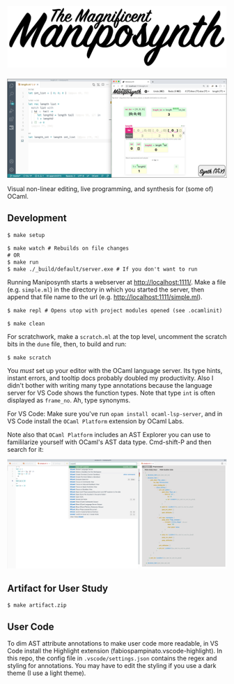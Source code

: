 # ![The Magnificent Maniposynth](assets/maniposynth.svg)

![Maniposynth Interface](assets/teaser.png)

Visual non-linear editing, live programming, and synthesis for (some of) OCaml.

## Development

```
$ make setup
```

```
$ make watch # Rebuilds on file changes
# OR
$ make run
$ make ./_build/default/server.exe # If you don't want to run
```

Running Maniposynth starts a webserver at [http://localhost:1111/](http://localhost:1111/). Make a file (e.g. `simple.ml`) in the directory in which you started the server, then append that file name to the url (e.g. [http://localhost:1111/simple.ml](http://localhost:1111/simple.ml)).

```
$ make repl # Opens utop with project modules opened (see .ocamlinit)
```

```
$ make clean
```

For scratchwork, make a  `scratch.ml` at the top level, uncomment the scratch bits in the  `dune` file, then, to build and run:

```
$ make scratch
```

You *must* set up your editor with the OCaml language server. Its type hints, instant errors, and tooltip docs probably doubled my productivity. Also I didn't bother with writing many type annotations because the language server for VS Code shows the function types. Note that type `int` is often displayed as `frame_no`. Ah, type synonyms.

For VS Code: Make sure you've run `opam install ocaml-lsp-server`, and in VS Code install the `OCaml Platform` extension by OCaml Labs.

Note also that `OCaml Platform` includes an AST Explorer you can use to famililarize yourself with OCaml's AST data type. Cmd-shift-P and then search for it:

![ast_explorer](assets/ast_explorer.png)

## Artifact for User Study

```
$ make artifact.zip
```

## User Code

To dim AST attribute annotations to make user code more readable, in VS Code install the Highlight extension (fabiospampinato.vscode-highlight). In this repo, the config file in `.vscode/settings.json` contains the regex and styling for annotations. You may have to edit the styling if you use a dark theme (I use a light theme).